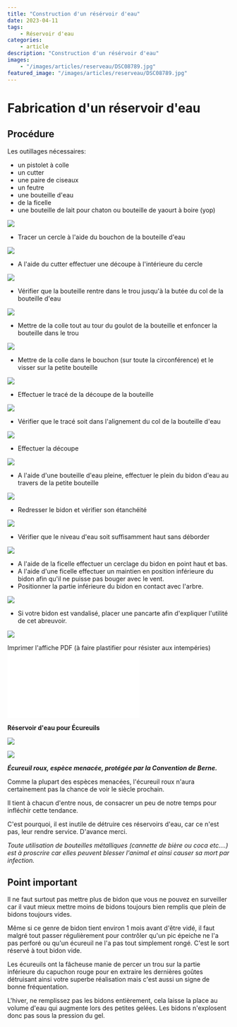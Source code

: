 ```yaml
---
title: "Construction d'un résérvoir d'eau"
date: 2023-04-11
tags: 
    - Réservoir d'eau
categories:
    - article
description: "Construction d'un résérvoir d'eau"
images:
    - "/images/articles/reserveau/DSC08789.jpg"
featured_image: "/images/articles/reserveau/DSC08789.jpg"
---
```

# Fabrication d'un réservoir d'eau

## Procédure

Les outillages nécessaires: 

- un pistolet à colle 
- un cutter 
- une paire de ciseaux 
- un feutre 
- une bouteille d'eau 
- de la ficelle 
- une bouteille de lait pour chaton ou bouteille de yaourt à boire (yop) 

![](/images/articles/reserveau/image003.jpg) 

- Tracer un cercle à l'aide du bouchon de la bouteille d'eau 

![](/images/articles/reserveau/image005.jpg) 

- A l'aide du cutter effectuer une découpe à l'intérieure du cercle 

![](/images/articles/reserveau/image007.jpg) 

- Vérifier que la bouteille rentre dans le trou jusqu'à la butée du col de la bouteille d'eau 

![](/images/articles/reserveau/image009.jpg) 

- Mettre de la colle tout au tour du goulot de la bouteille et enfoncer la bouteille dans le trou 

![](/images/articles/reserveau/image011.jpg) 

- Mettre de la colle dans le bouchon (sur toute la circonférence) et le visser sur la petite bouteille 

![](/images/articles/reserveau/image013.jpg) 

- Effectuer le tracé de la découpe de la bouteille 

![](/images/articles/reserveau/image015.jpg) 

- Vérifier que le tracé soit dans l'alignement du col de la bouteille d'eau 

![](/images/articles/reserveau/image017.jpg) 

- Effectuer la découpe 

![](/images/articles/reserveau/image019.jpg) 

- A l'aide d'une bouteille d'eau pleine, effectuer le plein du bidon d'eau au travers de la petite bouteille 

![](/images/articles/reserveau/image021.jpg) 

- Redresser le bidon et vérifier son étanchéité 

![](/images/articles/reserveau/image024.jpg) 

- Vérifier que le niveau d'eau soit suffisamment haut sans déborder 

![](/images/articles/reserveau/image026.jpg) 

- A l'aide de la ficelle effectuer un cerclage du bidon en point haut et bas. 
- A l'aide d'une ficelle effectuer un maintien en position inférieure du bidon afin qu'il ne puisse pas bouger avec le vent. 
- Positionner la partie inférieure du bidon en contact avec l'arbre. 

![](/images/articles/reserveau/image028.jpg) 

- Si votre bidon est vandalisé, placer une pancarte afin d'expliquer l'utilité de cet abreuvoir. 

![](/images/articles/reserveau/image029.jpg) 

Imprimer l'affiche PDF (à faire plastifier pour résister aux intempéries) 
![](images/reserveau/affiche%20bidon%20d'eau.pdf) 

**Réservoir d'eau pour Écureuils** 

![](/images/articles/resfabr_fichiers/image002.jpg) 

![](/images/articles/resfabr_fichiers/image004.jpg) 

***Écureuil roux, espèce menacée, protégée par la Convention de Berne.***

Comme la plupart des espèces menacées, l'écureuil roux n'aura certainement pas la chance de voir le siècle prochain.

Il tient à chacun d'entre nous, de consacrer un peu de notre temps pour infléchir cette tendance.  

C'est pourquoi, il est inutile de détruire ces réservoirs d'eau, car ce n'est pas, leur rendre service. D'avance merci. 

*Toute utilisation de bouteilles métalliques (cannette de bière ou coca etc....) est à proscrire car elles peuvent blesser l'animal et ainsi causer sa mort par infection.*

## Point important

Il ne faut surtout pas mettre plus de bidon que vous ne pouvez en surveiller car il vaut mieux mettre moins de bidons toujours bien remplis que plein de bidons toujours vides. 

Même si ce genre de bidon tient environ 1 mois avant d'être vidé, il faut malgré tout passer régulièrement pour contrôler qu'un pic épeiche ne l'a pas perforé ou qu'un écureuil ne l'a pas tout simplement rongé. C'est le sort réservé à tout bidon vide. 

Les écureuils ont la fâcheuse manie de percer un trou sur la partie inférieure du capuchon rouge pour en extraire les dernières goûtes détruisant ainsi votre superbe réalisation mais c'est aussi un signe de bonne fréquentation. 

L'hiver, ne remplissez pas les bidons entièrement, cela laisse la place au volume d'eau qui augmente lors des petites gelées. Les bidons n'explosent donc pas sous la pression du gel.

